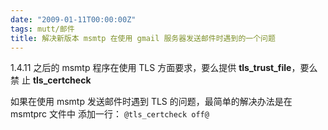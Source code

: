 ```yaml
---
date: "2009-01-11T00:00:00Z"
tags: mutt/邮件
title: 解决新版本 msmtp 在使用 gmail 服务器发送邮件时遇到的一个问题
---
```


1.4.11 之后的 msmtp 程序在使用 TLS 方面要求，要么提供 **tls_trust_file**，要么禁
止 **tls_certcheck**

如果在使用 msmtp 发送邮件时遇到 TLS 的问题，最简单的解决办法是在 msmtprc 文件中
添加一行：
`@tls_certcheck off@`
